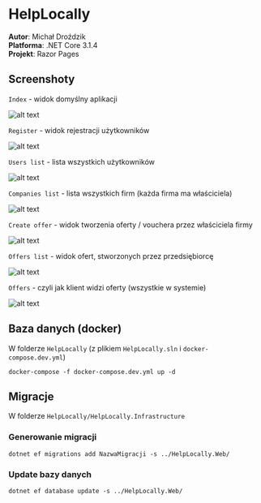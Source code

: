 # HelpLocally

**Autor**: Michał Droździk<br/>
**Platforma**: .NET Core 3.1.4<br/>
**Projekt**: Razor Pages

## Screenshoty

`Index` - widok domyślny aplikacji

![alt text](https://screen.proudmedia.eu/v2new/msedge_2020-05-16_16-36-36.jpg)

`Register` - widok rejestracji użytkowników

![alt text](https://screen.proudmedia.eu/v2new/msedge_2020-05-16_16-37-00.jpg)

`Users list` - lista wszystkich użytkowników

![alt text](https://screen.proudmedia.eu/v2new/msedge_2020-05-16_16-38-44.jpg)

`Companies list` - lista wszystkich firm (każda firma ma właściciela)

![alt text](https://screen.proudmedia.eu/v2new/msedge_2020-05-16_16-40-29.jpg)

`Create offer` - widok tworzenia oferty / vouchera przez właściciela firmy

![alt text](https://screen.proudmedia.eu/v2new/msedge_2020-05-16_16-41-39.jpg)

`Offers list` - widok ofert, stworzonych przez przedsiębiorcę

![alt text](https://screen.proudmedia.eu/v2new/msedge_2020-05-16_16-43-32.jpg)

`Offers` - czyli jak klient widzi oferty (wszystkie w systemie)

![alt text](https://screen.proudmedia.eu/v2new/msedge_2020-05-16_16-45-00.jpg)

## Baza danych (docker)

W folderze `HelpLocally` (z plikiem `HelpLocally.sln` i `docker-compose.dev.yml`)
    
    docker-compose -f docker-compose.dev.yml up -d

## Migracje

W folderze `HelpLocally/HelpLocally.Infrastructure`

### Generowanie migracji

    dotnet ef migrations add NazwaMigracji -s ../HelpLocally.Web/

### Update bazy danych 

    dotnet ef database update -s ../HelpLocally.Web/
